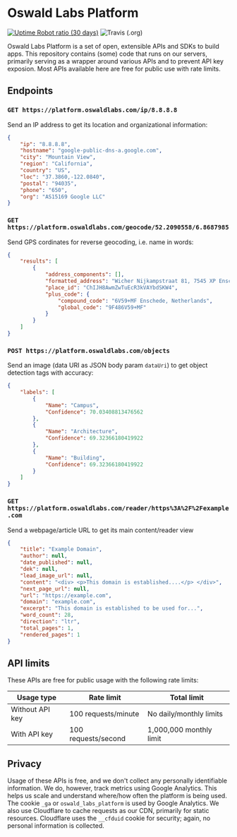 # Oswald Labs Platform

[![Uptime Robot ratio (30 days)](https://img.shields.io/uptimerobot/ratio/m781065098-7bb8bda769f96da5183584a5.svg)](https://status.oswaldlabs.com)
![Travis (.org)](https://img.shields.io/travis/OswaldLabsOpenSource/platform.svg)

Oswald Labs Platform is a set of open, extensible APIs and SDKs to build apps. This repository contains (some) code that runs on our servers, primarily serving as a wrapper around various APIs and to prevent API key exposion. Most APIs available here are free for public use with rate limits.

## Endpoints

### `GET https://platform.oswaldlabs.com/ip/8.8.8.8`

Send an IP address to get its location and organizational information:

```json
{
    "ip": "8.8.8.8",
    "hostname": "google-public-dns-a.google.com",
    "city": "Mountain View",
    "region": "California",
    "country": "US",
    "loc": "37.3860,-122.0840",
    "postal": "94035",
    "phone": "650",
    "org": "AS15169 Google LLC"
}
```

### `GET https://platform.oswaldlabs.com/geocode/52.2090558/6.8687985`

Send GPS cordinates for reverse geocoding, i.e. name in words:

```json
{
    "results": [
        {
            "address_components": [],
            "formatted_address": "Wicher Nijkampstraat 81, 7545 XP Enschede, Netherlands",
            "place_id": "ChIJH8AwmZwTuEcR3kVAYbdSKW4",
            "plus_code": {
                "compound_code": "6V59+MF Enschede, Netherlands",
                "global_code": "9F486V59+MF"
            }
        }
    ]
}
```

### `POST https://platform.oswaldlabs.com/objects`

Send an image (data URI as JSON body param `dataUri`) to get object detection tags with accuracy:

```json
{
    "labels": [
        {
            "Name": "Campus",
            "Confidence": 70.03408813476562
        },
        {
            "Name": "Architecture",
            "Confidence": 69.32366180419922
        },
        {
            "Name": "Building",
            "Confidence": 69.32366180419922
        }
    ]
}
```

### `GET https://platform.oswaldlabs.com/reader/https%3A%2F%2Fexample.com`

Send a webpage/article URL to get its main content/reader view

```json
{
    "title": "Example Domain",
    "author": null,
    "date_published": null,
    "dek": null,
    "lead_image_url": null,
    "content": "<div> <p>This domain is established....</p> </div>",
    "next_page_url": null,
    "url": "https://example.com",
    "domain": "example.com",
    "excerpt": "This domain is established to be used for...",
    "word_count": 28,
    "direction": "ltr",
    "total_pages": 1,
    "rendered_pages": 1
}
```

## API limits

These APIs are free for public usage with the following rate limits:

| Usage type      | Rate limit          | Total limit             |
|-----------------|---------------------|-------------------------|
| Without API key | 100 requests/minute | No daily/monthly limits |
| With API key    | 100 requests/second | 1,000,000 monthly limit |

## Privacy

Usage of these APIs is free, and we don't collect any personally identifiable information. We do, however, track metrics using Google Analytics. This helps us scale and understand where/how often the platform is being used. The cookie `_ga` or `oswald_labs_platform` is used by Google Analytics. We also use Cloudflare to cache requests as our CDN, primarily for static resources. Cloudflare uses the `__cfduid` cookie for security; again, no personal information is collected.
